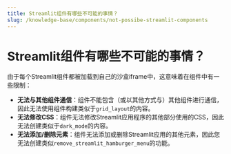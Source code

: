 ```yaml
---
title: Streamlit组件有哪些不可能的事情？
slug: /knowledge-base/components/not-possibe-streamlit-components
---
```


# Streamlit组件有哪些不可能的事情？

由于每个Streamlit组件都被加载到自己的沙盒iframe中，这意味着在组件中有一些限制：

- **无法与其他组件通信**：组件不能包含（或以其他方式与）其他组件进行通信，因此无法使用组件构建类似于`grid_layout`的内容。
- **无法修改CSS**：组件无法修改Streamlit应用程序的其他部分使用的CSS，因此无法创建类似于`dark_mode`的内容。
- **无法添加/删除元素**：组件无法添加或删除Streamlit应用的其他元素，因此您无法创建类似`remove_streamlit_hamburger_menu`的功能。
